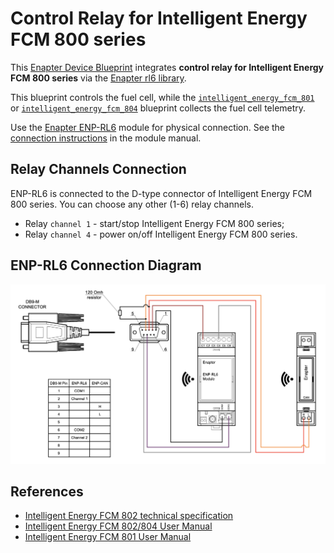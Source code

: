 # Control Relay for Intelligent Energy FCM 800 series

This [Enapter Device Blueprint](https://github.com/Enapter/marketplace#blue_book-enapter-device-blueprints) integrates **control relay for Intelligent Energy FCM 800 series** via the [Enapter rl6 library](https://developers.enapter.com/docs/reference/ucm/rl6).

This blueprint controls the fuel cell, while the [`intelligent_energy_fcm_801`](../intelligent_energy_fcm_801) or [`intelligent_energy_fcm_804`](../intelligent_energy_fcm_804) blueprint collects the fuel cell telemetry.

Use the [Enapter ENP-RL6](https://handbook.enapter.com/modules/ENP-RL6/ENP-RL6.html) module for physical connection. See the [connection instructions](https://handbook.enapter.com/modules/ENP-RL6/ENP-RL6.html#connection-example) in the module manual.

## Relay Channels Connection

ENP-RL6 is connected to the D-type connector of Intelligent Energy FCM 800 series. You can choose any other (1-6) relay channels.

- Relay `channel 1` - start/stop Intelligent Energy FCM 800 series;
- Relay `channel 4` - power on/off Intelligent Energy FCM 800 series.

## ENP-RL6 Connection Diagram

<p align="left"><img height="auto" width="800" src=".assets/IE_FC_connection.png"></p>

## References

- [Intelligent Energy FCM 802 technical specification](https://www.intelligent-energy.com/uploads/product_docs/IE-Lift_802.pdf)
- [Intelligent Energy FCM 802/804 User Manual](https://www.intelligent-energy.com/uploads/product_guides/FCM_802__804_User_Manual_WEB.pdf)
- [Intelligent Energy FCM 801 User Manual](https://www.intelligent-energy.com/uploads/product_guides/FCM_801_User_Manual_2022_l6kbzNC.pdf)
